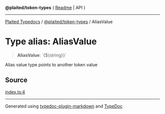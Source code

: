 **@plaited/token-types** ( [Readme](../README.md) \| API )

***

[Plaited Typedocs](../../../modules.md) / [@plaited/token-types](../modules.md) / AliasValue

# Type alias: AliasValue

> **AliasValue**: \`{${string}}\`

Alias value type points to another token value

## Source

[index.ts:4](https://github.com/plaited/plaited/blob/d85458a/libs/token-types/src/index.ts#L4)

***

Generated using [typedoc-plugin-markdown](https://www.npmjs.com/package/typedoc-plugin-markdown) and [TypeDoc](https://typedoc.org/)
